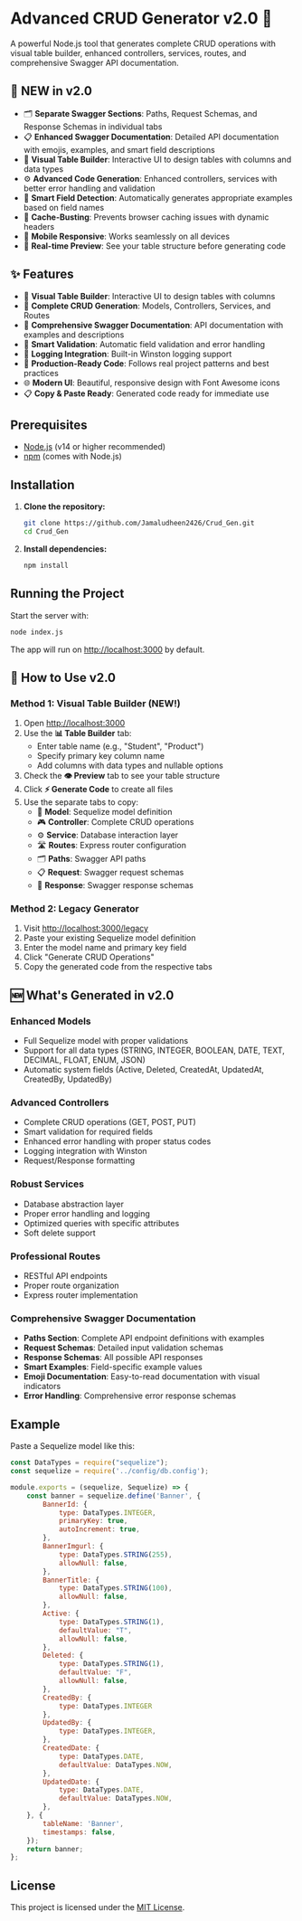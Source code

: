 # Advanced CRUD Generator v2.0 🚀

A powerful Node.js tool that generates complete CRUD operations with visual table builder, enhanced controllers, services, routes, and comprehensive Swagger API documentation.

## 🎉 **NEW in v2.0**

- 🗂️ **Separate Swagger Sections**: Paths, Request Schemas, and Response Schemas in individual tabs
- 📋 **Enhanced Swagger Documentation**: Detailed API documentation with emojis, examples, and smart field descriptions
- 🎨 **Visual Table Builder**: Interactive UI to design tables with columns and data types
- ⚙️ **Advanced Code Generation**: Enhanced controllers, services with better error handling and validation
- 🎯 **Smart Field Detection**: Automatically generates appropriate examples based on field names
- 💾 **Cache-Busting**: Prevents browser caching issues with dynamic headers
- 📱 **Mobile Responsive**: Works seamlessly on all devices
- 🔄 **Real-time Preview**: See your table structure before generating code

## ✨ Features

- 🎨 **Visual Table Builder**: Interactive UI to design tables with columns
- 🔧 **Complete CRUD Generation**: Models, Controllers, Services, and Routes
- 📖 **Comprehensive Swagger Documentation**: API documentation with examples and descriptions
- 🎯 **Smart Validation**: Automatic field validation and error handling
- 📝 **Logging Integration**: Built-in Winston logging support
- 🔄 **Production-Ready Code**: Follows real project patterns and best practices
- 🌐 **Modern UI**: Beautiful, responsive design with Font Awesome icons
- 📋 **Copy & Paste Ready**: Generated code ready for immediate use

## Prerequisites
- [Node.js](https://nodejs.org/) (v14 or higher recommended)
- [npm](https://www.npmjs.com/) (comes with Node.js)

## Installation
1. **Clone the repository:**
   ```sh
   git clone https://github.com/Jamaludheen2426/Crud_Gen.git
   cd Crud_Gen
   ```
2. **Install dependencies:**
   ```sh
   npm install
   ```

## Running the Project
Start the server with:
```sh
node index.js
```
The app will run on [http://localhost:3000](http://localhost:3000) by default.

## 🎯 How to Use v2.0

### **Method 1: Visual Table Builder (NEW!)**
1. Open [http://localhost:3000](http://localhost:3000)
2. Use the **📊 Table Builder** tab:
   - Enter table name (e.g., "Student", "Product")
   - Specify primary key column name
   - Add columns with data types and nullable options
3. Check the **👁️ Preview** tab to see your table structure
4. Click **⚡ Generate Code** to create all files
5. Use the separate tabs to copy:
   - 📄 **Model**: Sequelize model definition
   - 🎮 **Controller**: Complete CRUD operations
   - ⚙️ **Service**: Database interaction layer
   - 🛣️ **Routes**: Express router configuration
   - 🗂️ **Paths**: Swagger API paths
   - 📋 **Request**: Swagger request schemas
   - 📄 **Response**: Swagger response schemas

### **Method 2: Legacy Generator**
1. Visit [http://localhost:3000/legacy](http://localhost:3000/legacy)
2. Paste your existing Sequelize model definition
3. Enter the model name and primary key field
4. Click "Generate CRUD Operations"
5. Copy the generated code from the respective tabs

## 🆕 What's Generated in v2.0

### **Enhanced Models**
- Full Sequelize model with proper validations
- Support for all data types (STRING, INTEGER, BOOLEAN, DATE, TEXT, DECIMAL, FLOAT, ENUM, JSON)
- Automatic system fields (Active, Deleted, CreatedAt, UpdatedAt, CreatedBy, UpdatedBy)

### **Advanced Controllers**
- Complete CRUD operations (GET, POST, PUT)
- Smart validation for required fields
- Enhanced error handling with proper status codes
- Logging integration with Winston
- Request/Response formatting

### **Robust Services**
- Database abstraction layer
- Proper error handling and logging
- Optimized queries with specific attributes
- Soft delete support

### **Professional Routes**
- RESTful API endpoints
- Proper route organization
- Express router implementation

### **Comprehensive Swagger Documentation**
- **Paths Section**: Complete API endpoint definitions with examples
- **Request Schemas**: Detailed input validation schemas
- **Response Schemas**: All possible API responses
- **Smart Examples**: Field-specific example values
- **Emoji Documentation**: Easy-to-read documentation with visual indicators
- **Error Handling**: Comprehensive error response schemas

## Example
Paste a Sequelize model like this:
```js
const DataTypes = require("sequelize");
const sequelize = require('../config/db.config');

module.exports = (sequelize, Sequelize) => {
    const banner = sequelize.define('Banner', {
        BannerId: {
            type: DataTypes.INTEGER,
            primaryKey: true,
            autoIncrement: true,
        },
        BannerImgurl: {
            type: DataTypes.STRING(255),
            allowNull: false,
        },
        BannerTitle: {
            type: DataTypes.STRING(100),
            allowNull: false,
        },
        Active: {
            type: DataTypes.STRING(1),
            defaultValue: "T",
            allowNull: false,
        },
        Deleted: {
            type: DataTypes.STRING(1),
            defaultValue: "F",
            allowNull: false,
        },
        CreatedBy: {
            type: DataTypes.INTEGER
        },
        UpdatedBy: {
            type: DataTypes.INTEGER,
        },
        CreatedDate: {
            type: DataTypes.DATE,
            defaultValue: DataTypes.NOW,
        },
        UpdatedDate: {
            type: DataTypes.DATE,
            defaultValue: DataTypes.NOW,
        },
    }, {
        tableName: 'Banner',
        timestamps: false,
    });
    return banner;
};
```

## License

This project is licensed under the [MIT License](LICENSE). 